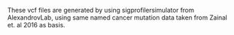 These vcf files are generated by using sigprofilersimulator from AlexandrovLab, using same named cancer mutation data taken from Zainal et. al 2016 as basis.
